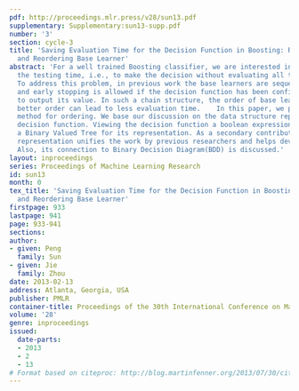 ```yaml
---
pdf: http://proceedings.mlr.press/v28/sun13.pdf
supplementary: Supplementary:sun13-supp.pdf
number: '3'
section: cycle-3
title: 'Saving Evaluation Time for the Decision Function in Boosting: Representation
  and Reordering Base Learner'
abstract: 'For a well trained Boosting classifier, we are interested in how to save
  the testing time, i.e., to make the decision without evaluating all the base learners.
  To address this problem, in previous work the base learners are sequentially calculated
  and early stopping is allowed if the decision function has been confident enough
  to output its value. In such a chain structure, the order of base learners is critical:
  better order can lead to less evaluation time.    In this paper, we present a novel
  method for ordering. We base our discussion on the data structure representing Boosting’s
  decision function. Viewing the decision function a boolean expression, we propose
  a Binary Valued Tree for its representation. As a secondary contribution, such a
  representation unifies the work by previous researchers and helps devise new representation.
  Also, its connection to Binary Decision Diagram(BDD) is discussed.'
layout: inproceedings
series: Proceedings of Machine Learning Research
id: sun13
month: 0
tex_title: 'Saving Evaluation Time for the Decision Function in Boosting: Representation
  and Reordering Base Learner'
firstpage: 933
lastpage: 941
page: 933-941
sections: 
author:
- given: Peng
  family: Sun
- given: Jie
  family: Zhou
date: 2013-02-13
address: Atlanta, Georgia, USA
publisher: PMLR
container-title: Proceedings of the 30th International Conference on Machine Learning
volume: '28'
genre: inproceedings
issued:
  date-parts:
  - 2013
  - 2
  - 13
# Format based on citeproc: http://blog.martinfenner.org/2013/07/30/citeproc-yaml-for-bibliographies/
---
```

